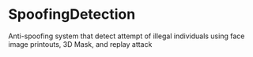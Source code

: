 # SpoofingDetection
Anti-spoofing system that detect attempt of illegal individuals using face image printouts, 3D Mask, and replay attack 
